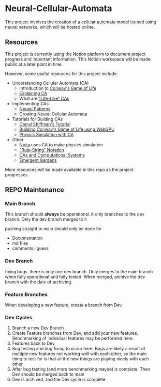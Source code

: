 # Neural-Cellular-Automata
This project involves the creation of a cellular automata model trained using neural networks, which will be hosted online.

## Resources
This project is currently using the Notion platform to document project progress and important information. This Notion workspace will be made public at a later point in time.

However, some useful resources for this project include:
- Understanding Cellular Automata (CA)
  - Introduction to [Conway's Game of Life](https://playgameoflife.com/)
  - [Explaining CA](https://natureofcode.com/book/chapter-7-cellular-automata/)
  - What are ["Life-Like" CAs](https://en.m.wikipedia.org/wiki/Life-like_cellular_automaton#cite_note-23)
- Implementing CAs
  - [Neural Patterns](https://neuralpatterns.io)
  - [Growing Neural Cellular Automata](https://distill.pub/2020/growing-ca/)
- Tutorials for Building CAs
  - [Daniel Shiffman's Tutorial](https://www.youtube.com/watch?app=desktop&v=DKGodqDs9sA)
  - [Building Conway's Game of Life using WebGPU](https://codelabs.developers.google.com/your-first-webgpu-app#0)
  - [Physics Simulation with CA](https://www.youtube.com/watch?v=VLZjd_Y1gJ8&pp=ygUfY2VsbHVsYXIgYXV0b21hdGEgc2FuZCBwYXJ0aWNsZQ%3D%3D)
- Other
  - [Noita](https://en.wikipedia.org/wiki/Noita_(video_game)#cite_note-11) uses CA to make physics simulation
  - ["Rule-String" Notation](https://conwaylife.com/wiki/Rulestring)
  - [CAs and Computational Systems](https://direct.mit.edu/isal/proceedings/isal2021/33/105/102949)
  - [Emergent Gardens](https://www.youtube.com/@EmergentGarden)
 
More resources will be made available in this repo as the project progresses.


## REPO Maintenance 

### Main Branch

This branch should **always** be operational. 
it only branches to the dev branch. Only the dev branch merges to it

pushing straight to main should only be done for 
- Documentation
- md files
- comments i guess

### Dev Branch

fixing bugs. there is only one dev branch. Only merges to the main branch when fully operational and fully tested. When merged, archive the dev branch with the date of archiving. 

### Feature Branches

When developing a new feature, create a branch from Dev. 


### Dev Cycles

1. Branch a new Dev Branch
2. Create Feature branches from Dev, and add your new features. Benchmarking of individual features may be performed here. 
3. Features back to Dev
4. Bug testing and bug fixing to occur here. Bugs are likely a result of multiple new features not working well with each other, so the main thing to test for is that all the new things are playing nicely with each other
5. After bug testing (and more benchmarking maybe) is complete, Then Dev should be merged back to main
6. Dev is archived, and the Dev cycle is complete

